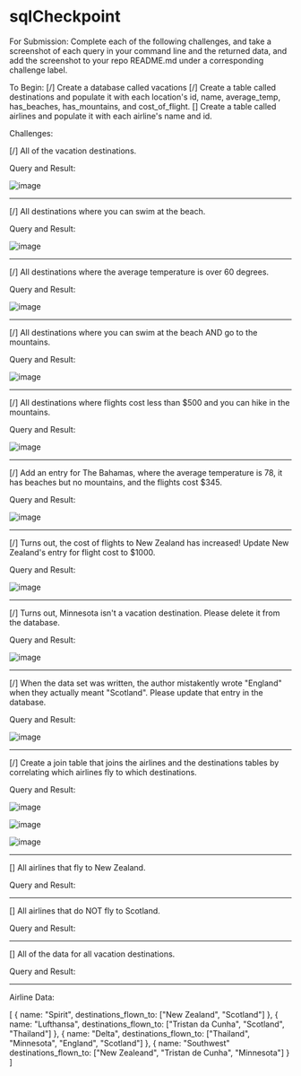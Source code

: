 # sqlCheckpoint

For Submission:
Complete each of the following challenges, and take a screenshot of each query in your command line and the returned data, and add the screenshot to your repo README.md under a corresponding challenge label.

To Begin:
[/] Create a database called vacations
[/] Create a table called destinations and populate it with each location's id, name, average_temp, has_beaches, has_mountains, and cost_of_flight.
[] Create a table called airlines and populate it with each airline's name and id.

Challenges:

[/] All of the vacation destinations.

Query and Result:

![image](https://user-images.githubusercontent.com/27661560/139325296-648b932f-0f81-4fb9-92dc-c3f48d237b82.png)


-------------------------------------------------------------------------------------------------------------------------------------------------------

[/] All destinations where you can swim at the beach.

Query and Result:

![image](https://user-images.githubusercontent.com/27661560/139326142-91018322-d714-4fc8-b793-1ac4fd02ec10.png)


-------------------------------------------------------------------------------------------------------------------------------------------------------

[/] All destinations where the average temperature is over 60 degrees.

Query and Result:

![image](https://user-images.githubusercontent.com/27661560/139326807-38956183-28e6-4fea-b5ae-e168de140e53.png)


-------------------------------------------------------------------------------------------------------------------------------------------------------

[/] All destinations where you can swim at the beach AND go to the mountains.

Query and Result:

![image](https://user-images.githubusercontent.com/27661560/139327197-13ff4849-e716-40c4-b391-6d9d645ed4b8.png)


-------------------------------------------------------------------------------------------------------------------------------------------------------

[/] All destinations where flights cost less than $500 and you can hike in the mountains.

Query and Result:

![image](https://user-images.githubusercontent.com/27661560/139327599-1dce935e-5aaa-498c-a5ca-3a873bd8175f.png)


-------------------------------------------------------------------------------------------------------------------------------------------------------

[/] Add an entry for The Bahamas, where the average temperature is 78, it has beaches but no mountains, and the flights cost $345.

Query and Result:

![image](https://user-images.githubusercontent.com/27661560/139327903-3583d68b-40dd-4a93-bd1a-69af512f0c1d.png)


-------------------------------------------------------------------------------------------------------------------------------------------------------

[/] Turns out, the cost of flights to New Zealand has increased! Update New Zealand's entry for flight cost to $1000.

Query and Result:

![image](https://user-images.githubusercontent.com/27661560/139328345-f185579f-1d76-4564-aeea-51948e4394f3.png)


-------------------------------------------------------------------------------------------------------------------------------------------------------

[/] Turns out, Minnesota isn't a vacation destination. Please delete it from the database.

Query and Result:

![image](https://user-images.githubusercontent.com/27661560/139328590-d3eba080-1ece-4a00-a595-55a08c26e86b.png)


-------------------------------------------------------------------------------------------------------------------------------------------------------

[/] When the data set was written, the author mistakently wrote "England" when they actually meant "Scotland". Please update that entry in the database.

Query and Result:

![image](https://user-images.githubusercontent.com/27661560/139328811-f23393f1-7c0a-403d-bb4a-1d10350cf47a.png)


-------------------------------------------------------------------------------------------------------------------------------------------------------

[/] Create a join table that joins the airlines and the destinations tables by correlating which airlines fly to which destinations.

Query and Result:

![image](https://user-images.githubusercontent.com/27661560/139332261-7f937179-9857-4487-b4d4-483fdaa4e904.png)

![image](https://user-images.githubusercontent.com/27661560/139332375-a252983c-d2ae-4c2f-96db-6b704e3020dd.png)

![image](https://user-images.githubusercontent.com/27661560/139333062-d9de4a95-fad9-4d9c-9b26-f07b4c0626ef.png)


-------------------------------------------------------------------------------------------------------------------------------------------------------

[] All airlines that fly to New Zealand.

Query and Result:



-------------------------------------------------------------------------------------------------------------------------------------------------------

[] All airlines that do NOT fly to Scotland.

Query and Result:



-------------------------------------------------------------------------------------------------------------------------------------------------------

[] All of the data for all vacation destinations.

Query and Result:




-------------------------------------------------------------------------------------------------------------------------------------------------------


Airline Data:

[
  {
    name: "Spirit",
    destinations_flown_to: ["New Zealand", "Scotland"]
  },
  {
    name: "Lufthansa",
    destinations_flown_to: ["Tristan da Cunha", "Scotland", "Thailand"]
  },
  {
    name: "Delta",
    destinations_flown_to: ["Thailand", "Minnesota", "England", "Scotland"]
  },
  {
    name: "Southwest"
    destinations_flown_to: ["New Zealeand", "Tristan de Cunha", "Minnesota"]
  }
]
